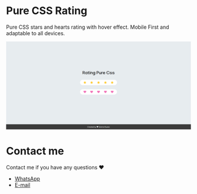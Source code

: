 # Pure CSS Rating
Pure CSS stars and hearts rating with hover effect. Mobile First and adaptable to all devices.

<img src='img/rating.png' alt='Rating'>

# Contact me
Contact me if you have any questions &#x2764;

<ul>
  <li><a href='wa.link/ivynie'>WhatsApp</a></li>
  <li><a href='mailto:gianna.belen.russo@gmail.com'>E-mail</a></li>
</ul>
